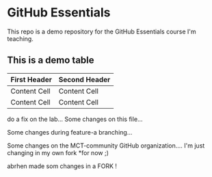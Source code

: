 # GitHub Essentials
This repo is a demo repository for the GitHub Essentials course I'm teaching.

## This is a demo table
| First Header  | Second Header |
| ------------- | ------------- |
| Content Cell  | Content Cell  |
| Content Cell  | Content Cell  |


do a fix on the lab...
Some changes on this file... 

Some changes during feature-a branching...


Some changes on the MCT-community GitHub organization.... I'm just changing in my own fork *for now ;)


abrhen made som changes in a FORK !
